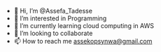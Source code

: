 - 👋 Hi, I’m @Assefa_Tadesse
- 👀 I’m interested in Programming 
- 🌱 I’m currently learning cloud computing in AWS 
- 💞️ I’m looking to collaborate 
- 📫 How to reach me assekopsynwa@gmail.com 

<!---
Assefa_Tadesse/Assefa_Tadesse is a ✨ special ✨ repository because its `README.md` (this file) appears on your GitHub profile.
You can click the Preview link to take a look at your changes.
--->
